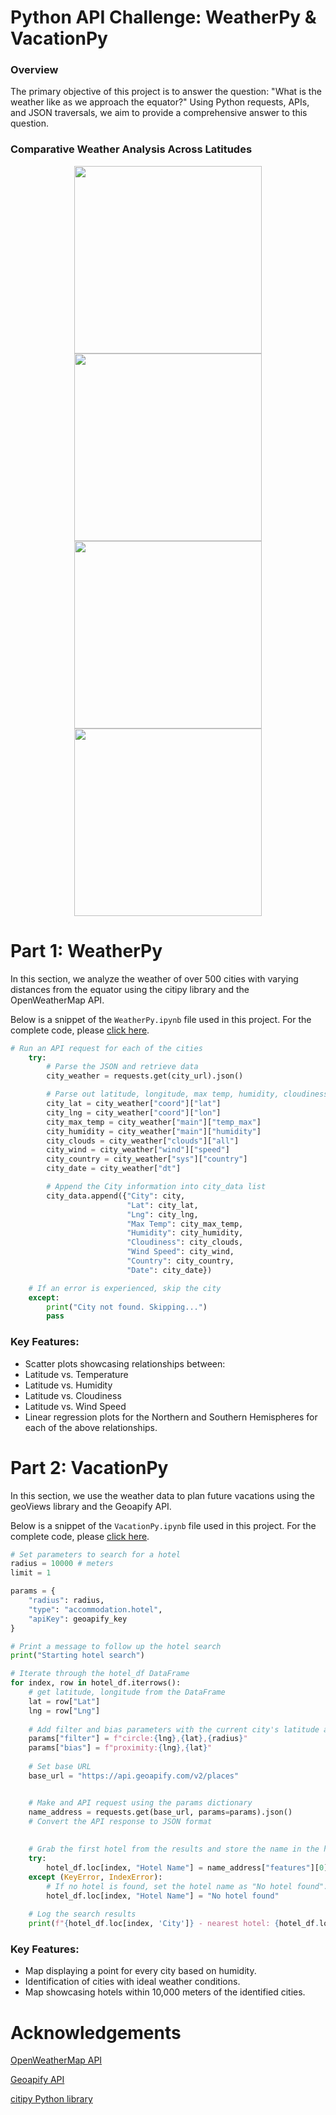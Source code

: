 # Python API Challenge: WeatherPy & VacationPy

### Overview
The primary objective of this project is to answer the question: "What is the weather like as we approach the equator?" Using Python requests, APIs, and JSON traversals, we aim to provide a comprehensive answer to this question.

### Comparative Weather Analysis Across Latitudes

<div align="center">
    <img src="https://github.com/Xthe23/python-api-challenge/blob/main/Resources/Fig1.png" width="300">
    <img src="https://github.com/Xthe23/python-api-challenge/blob/main/Resources/Fig2.png" width="300">
    <img src="https://github.com/Xthe23/python-api-challenge/blob/main/Resources/Fig3.png" width="300">
    <img src="https://github.com/Xthe23/python-api-challenge/blob/main/Resources/Fig4.png" width="300">
</div>

# Part 1: WeatherPy
In this section, we analyze the weather of over 500 cities with varying distances from the equator using the citipy library and the OpenWeatherMap API.

Below is a snippet of the `WeatherPy.ipynb` file used in this project. 
For the complete code, please [click here](https://github.com/Xthe23/python-api-challenge/blob/main/WeatherPy.ipynb).

```python
# Run an API request for each of the cities
    try:
        # Parse the JSON and retrieve data
        city_weather = requests.get(city_url).json()

        # Parse out latitude, longitude, max temp, humidity, cloudiness, wind speed, country, and date
        city_lat = city_weather["coord"]["lat"]
        city_lng = city_weather["coord"]["lon"]
        city_max_temp = city_weather["main"]["temp_max"]
        city_humidity = city_weather["main"]["humidity"]
        city_clouds = city_weather["clouds"]["all"]
        city_wind = city_weather["wind"]["speed"]
        city_country = city_weather["sys"]["country"]
        city_date = city_weather["dt"]

        # Append the City information into city_data list
        city_data.append({"City": city, 
                          "Lat": city_lat, 
                          "Lng": city_lng, 
                          "Max Temp": city_max_temp,
                          "Humidity": city_humidity,
                          "Cloudiness": city_clouds,
                          "Wind Speed": city_wind,
                          "Country": city_country,
                          "Date": city_date})

    # If an error is experienced, skip the city
    except:
        print("City not found. Skipping...")
        pass
```

### Key Features:
- Scatter plots showcasing relationships between:
- Latitude vs. Temperature
- Latitude vs. Humidity
- Latitude vs. Cloudiness
- Latitude vs. Wind Speed
- Linear regression plots for the Northern and Southern Hemispheres for each of the above relationships.

# Part 2: VacationPy
In this section, we use the weather data to plan future vacations using the geoViews library and the Geoapify API.

Below is a snippet of the `VacationPy.ipynb` file used in this project. 
For the complete code, please [click here](https://github.com/Xthe23/python-api-challenge/blob/main/VacationPy.ipynb).

```python
# Set parameters to search for a hotel
radius = 10000 # meters
limit = 1

params = {
    "radius": radius,
    "type": "accommodation.hotel",
    "apiKey": geoapify_key
}

# Print a message to follow up the hotel search
print("Starting hotel search")

# Iterate through the hotel_df DataFrame
for index, row in hotel_df.iterrows():
    # get latitude, longitude from the DataFrame
    lat = row["Lat"]
    lng = row["Lng"]
    
    # Add filter and bias parameters with the current city's latitude and longitude to the params dictionary
    params["filter"] = f"circle:{lng},{lat},{radius}"
    params["bias"] = f"proximity:{lng},{lat}"
    
    # Set base URL
    base_url = "https://api.geoapify.com/v2/places"


    # Make and API request using the params dictionary
    name_address = requests.get(base_url, params=params).json()
    # Convert the API response to JSON format
    
    
    # Grab the first hotel from the results and store the name in the hotel_df DataFrame
    try:
        hotel_df.loc[index, "Hotel Name"] = name_address["features"][0]["properties"]["name"]
    except (KeyError, IndexError):
        # If no hotel is found, set the hotel name as "No hotel found".
        hotel_df.loc[index, "Hotel Name"] = "No hotel found"
        
    # Log the search results
    print(f"{hotel_df.loc[index, 'City']} - nearest hotel: {hotel_df.loc[index, 'Hotel Name']}")
```

### Key Features:
- Map displaying a point for every city based on humidity.
- Identification of cities with ideal weather conditions.
- Map showcasing hotels within 10,000 meters of the identified cities.

# Acknowledgements

[OpenWeatherMap API](https://openweathermap.org/api)

[Geoapify API](https://www.geoapify.com/)

[citipy Python library](https://pypi.org/project/citipy/)
